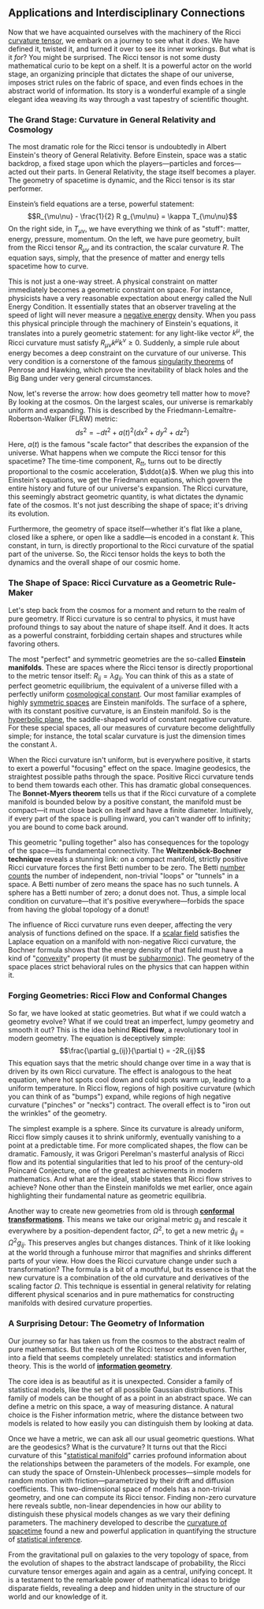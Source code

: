 ## Applications and Interdisciplinary Connections

Now that we have acquainted ourselves with the machinery of the Ricci [curvature tensor](@article_id:180889), we embark on a journey to see what it *does*. We have defined it, twisted it, and turned it over to see its inner workings. But what is it *for*? You might be surprised. The Ricci tensor is not some dusty mathematical curio to be kept on a shelf. It is a powerful actor on the world stage, an organizing principle that dictates the shape of our universe, imposes strict rules on the fabric of space, and even finds echoes in the abstract world of information. Its story is a wonderful example of a single elegant idea weaving its way through a vast tapestry of scientific thought.

### The Grand Stage: Curvature in General Relativity and Cosmology

The most dramatic role for the Ricci tensor is undoubtedly in Albert Einstein's theory of General Relativity. Before Einstein, space was a static backdrop, a fixed stage upon which the players—particles and forces—acted out their parts. In General Relativity, the stage itself becomes a player. The geometry of spacetime is dynamic, and the Ricci tensor is its star performer.

Einstein’s field equations are a terse, powerful statement:
$$R_{\mu\nu} - \frac{1}{2} R g_{\mu\nu} = \kappa T_{\mu\nu}$$
On the right side, in $T_{\mu\nu}$, we have everything we think of as "stuff": matter, energy, pressure, momentum. On the left, we have pure geometry, built from the Ricci tensor $R_{\mu\nu}$ and its contraction, the scalar curvature $R$. The equation says, simply, that the presence of matter and energy tells spacetime how to curve.

This is not just a one-way street. A physical constraint on matter immediately becomes a geometric constraint on space. For instance, physicists have a very reasonable expectation about energy called the Null Energy Condition. It essentially states that an observer traveling at the speed of light will never measure a [negative energy](@article_id:161048) density. When you pass this physical principle through the machinery of Einstein's equations, it translates into a purely geometric statement: for any light-like vector $k^\mu$, the Ricci curvature must satisfy $R_{\mu\nu} k^\mu k^\nu \ge 0$. Suddenly, a simple rule about energy becomes a deep constraint on the curvature of our universe. This very condition is a cornerstone of the famous [singularity theorems](@article_id:160824) of Penrose and Hawking, which prove the inevitability of black holes and the Big Bang under very general circumstances.

Now, let's reverse the arrow: how does geometry tell matter how to move? By looking at the cosmos. On the largest scales, our universe is remarkably uniform and expanding. This is described by the Friedmann-Lemaître-Robertson-Walker (FLRW) metric:
$$ds^2 = -dt^2 + a(t)^2 \left(dx^2 + dy^2 + dz^2\right)$$
Here, $a(t)$ is the famous "scale factor" that describes the expansion of the universe. What happens when we compute the Ricci tensor for this spacetime? The time-time component, $R_{tt}$, turns out to be directly proportional to the cosmic acceleration, $\ddot{a}$. When we plug this into Einstein's equations, we get the Friedmann equations, which govern the entire history and future of our universe's expansion. The Ricci curvature, this seemingly abstract geometric quantity, is what dictates the dynamic fate of the cosmos. It's not just describing the shape of space; it's driving its evolution.

Furthermore, the geometry of space itself—whether it's flat like a plane, closed like a sphere, or open like a saddle—is encoded in a constant $k$. This constant, in turn, is directly proportional to the Ricci curvature of the spatial part of the universe. So, the Ricci tensor holds the keys to both the dynamics and the overall shape of our cosmic home.

### The Shape of Space: Ricci Curvature as a Geometric Rule-Maker

Let's step back from the cosmos for a moment and return to the realm of pure geometry. If Ricci curvature is so central to physics, it must have profound things to say about the nature of shape itself. And it does. It acts as a powerful constraint, forbidding certain shapes and structures while favoring others.

The most "perfect" and symmetric geometries are the so-called **Einstein manifolds**. These are spaces where the Ricci tensor is directly proportional to the metric tensor itself: $R_{ij} = \lambda g_{ij}$. You can think of this as a state of perfect geometric equilibrium, the equivalent of a universe filled with a perfectly uniform [cosmological constant](@article_id:158803). Our most familiar examples of highly [symmetric spaces](@article_id:181296) are Einstein manifolds. The surface of a sphere, with its constant positive curvature, is an Einstein manifold. So is the [hyperbolic plane](@article_id:261222), the saddle-shaped world of constant negative curvature. For these special spaces, all our measures of curvature become delightfully simple; for instance, the total scalar curvature is just the dimension times the constant $\lambda$.

When the Ricci curvature isn't uniform, but is everywhere positive, it starts to exert a powerful "focusing" effect on the space. Imagine geodesics, the straightest possible paths through the space. Positive Ricci curvature tends to bend them towards each other. This has dramatic global consequences. The **Bonnet-Myers theorem** tells us that if the Ricci curvature of a complete manifold is bounded below by a positive constant, the manifold must be compact—it must close back on itself and have a finite diameter. Intuitively, if every part of the space is pulling inward, you can't wander off to infinity; you are bound to come back around.

This geometric "pulling together" also has consequences for the topology of the space—its fundamental connectivity. The **Weitzenböck-Bochner technique** reveals a stunning link: on a compact manifold, strictly positive Ricci curvature forces the first Betti number to be zero. The Betti [number counts](@article_id:159711) the number of independent, non-trivial "loops" or "tunnels" in a space. A Betti number of zero means the space has no such tunnels. A sphere has a Betti number of zero; a donut does not. Thus, a simple local condition on curvature—that it's positive everywhere—forbids the space from having the global topology of a donut!

The influence of Ricci curvature runs even deeper, affecting the very analysis of functions defined on the space. If a [scalar field](@article_id:153816) satisfies the Laplace equation on a manifold with non-negative Ricci curvature, the Bochner formula shows that the energy density of that field must have a kind of "[convexity](@article_id:138074)" property (it must be [subharmonic](@article_id:170995)). The geometry of the space places strict behavioral rules on the physics that can happen within it.

### Forging Geometries: Ricci Flow and Conformal Changes

So far, we have looked at static geometries. But what if we could watch a geometry evolve? What if we could treat an imperfect, lumpy geometry and smooth it out? This is the idea behind **Ricci flow**, a revolutionary tool in modern geometry. The equation is deceptively simple:
$$\frac{\partial g_{ij}}{\partial t} = -2R_{ij}$$
This equation says that the metric should change over time in a way that is driven by its own Ricci curvature. The effect is analogous to the heat equation, where hot spots cool down and cold spots warm up, leading to a uniform temperature. In Ricci flow, regions of high positive curvature (which you can think of as "bumps") expand, while regions of high negative curvature ("pinches" or "necks") contract. The overall effect is to "iron out the wrinkles" of the geometry.

The simplest example is a sphere. Since its curvature is already uniform, Ricci flow simply causes it to shrink uniformly, eventually vanishing to a point at a predictable time. For more complicated shapes, the flow can be dramatic. Famously, it was Grigori Perelman's masterful analysis of Ricci flow and its potential singularities that led to his proof of the century-old Poincaré Conjecture, one of the greatest achievements in modern mathematics. And what are the ideal, stable states that Ricci flow strives to achieve? None other than the Einstein manifolds we met earlier, once again highlighting their fundamental nature as geometric equilibria.

Another way to create new geometries from old is through **[conformal transformations](@article_id:159369)**. This means we take our original metric $g_{ij}$ and rescale it everywhere by a position-dependent factor, $\Omega^2$, to get a new metric $\hat{g}_{ij} = \Omega^2 g_{ij}$. This preserves angles but changes distances. Think of it like looking at the world through a funhouse mirror that magnifies and shrinks different parts of your view. How does the Ricci curvature change under such a transformation? The formula is a bit of a mouthful, but its essence is that the new curvature is a combination of the old curvature and derivatives of the scaling factor $\Omega$. This technique is essential in general relativity for relating different physical scenarios and in pure mathematics for constructing manifolds with desired curvature properties.

### A Surprising Detour: The Geometry of Information

Our journey so far has taken us from the cosmos to the abstract realm of pure mathematics. But the reach of the Ricci tensor extends even further, into a field that seems completely unrelated: statistics and information theory. This is the world of **[information geometry](@article_id:140689)**.

The core idea is as beautiful as it is unexpected. Consider a family of statistical models, like the set of all possible Gaussian distributions. This family of models can be thought of as a point in an abstract space. We can define a metric on this space, a way of measuring distance. A natural choice is the Fisher information metric, where the distance between two models is related to how easily you can distinguish them by looking at data.

Once we have a metric, we can ask all our usual geometric questions. What are the geodesics? What is the curvature? It turns out that the Ricci curvature of this "[statistical manifold](@article_id:265572)" carries profound information about the relationships between the parameters of the models. For example, one can study the space of Ornstein-Uhlenbeck processes—simple models for random motion with friction—parametrized by their drift and diffusion coefficients. This two-dimensional space of models has a non-trivial geometry, and one can compute its Ricci tensor. Finding non-zero curvature here reveals subtle, non-linear dependencies in how our ability to distinguish these physical models changes as we vary their defining parameters. The machinery developed to describe the [curvature of spacetime](@article_id:188986) found a new and powerful application in quantifying the structure of [statistical inference](@article_id:172253).

From the gravitational pull on galaxies to the very topology of space, from the evolution of shapes to the abstract landscape of probability, the Ricci curvature tensor emerges again and again as a central, unifying concept. It is a testament to the remarkable power of mathematical ideas to bridge disparate fields, revealing a deep and hidden unity in the structure of our world and our knowledge of it.